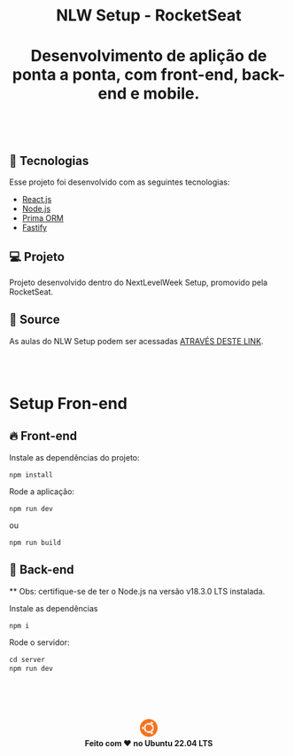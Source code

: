 <h1 align="center"> NLW Setup - RocketSeat<h1>

<p align="center">
Desenvolvimento de aplição de ponta a ponta, com front-end, back-end e mobile.
</p>

<br>

<p align="center" style="display:none">
  <img alt="NLW Setup" src=".github/nlw-setup.png" width="100%">
</p>

## 🚀 Tecnologias

Esse projeto foi desenvolvido com as seguintes tecnologias:

- [React.js](https://pt-br.reactjs.org/)
- [Node.js](https://nodejs.org/en/)
- [Prima ORM](https://www.prisma.io/)
- [Fastify](https://www.fastify.io/)

## 💻 Projeto

Projeto desenvolvido dentro do NextLevelWeek Setup, promovido pela RocketSeat.

## 🔖 Source

As aulas do NLW Setup podem ser acessadas [ATRAVÉS DESTE LINK](https://app.rocketseat.com.br/event/nlw-setup).

<br /><br/>

<h1> Setup Fron-end</h1>

## 🔥 Front-end

Instale as dependências do projeto:

```
npm install
```

Rode a aplicação:

```
npm run dev
```

ou

```
npm run build
```

## 🔐 Back-end

\*\* Obs: certifique-se de ter o Node.js na versão v18.3.0 LTS instalada.

Instale as dependências

```
npm i
```

Rode o servidor:

```
cd server
npm run dev
```

<br /><br /><br />

<h4 align="center">
 <img alt="Ubuntu Linux" src=".github/ubuntu_icon.svg" width="32px">
  <br />
  Feito com ♥ no Ubuntu 22.04 LTS
</h1>

